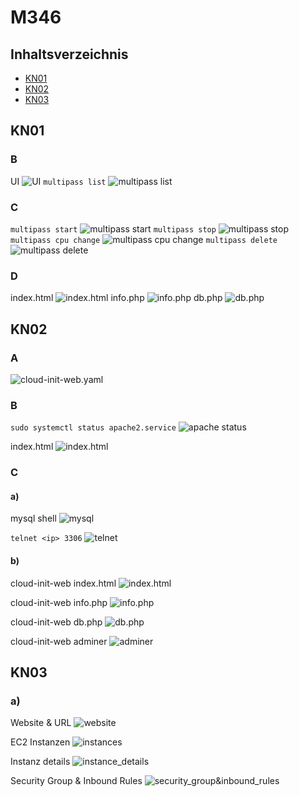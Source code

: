 # M346

## Inhaltsverzeichnis
- [KN01](#kn01)
- [KN02](#kn02)
- [KN03](#kn03)

## KN01

### B

UI
![UI](/KN01/multipass-ui.png)
`multipass list`
![multipass list](/KN01/multipasslist.png)

### C

`multipass start`
![multipass start](/KN01/startedinstanz.png)
`multipass stop`
![multipass stop](/KN01/stoppedinstanz.png)
`multipass cpu change`
![multipass cpu change](/KN01/setcpuinstanz.png)
`multipass delete`
![multipass delete](/KN01/deletedinstanz.png)

### D

index.html
![index.html](/KN01/indexhtml.png)
info.php
![info.php](/KN01/infophp.png)
db.php
![db.php](/KN01/dbphp.png)

## KN02

### A

![cloud-init-web.yaml](/KN02/cloud-init-web.yaml)

### B

`sudo systemctl status apache2.service`
![apache status](/KN02/apache_running.png)

index.html
![index.html](/KN02/cloud-init-web-working.png)

### C

#### a)

mysql shell
![mysql](/KN02/mysql.png)

`telnet <ip> 3306`
![telnet](/KN02/mysql_telnet_connection.png)

#### b)

cloud-init-web index.html
![index.html](/KN02/cloudinitweb_index.png)

cloud-init-web info.php
![info.php](/KN02/cloudinitweb_infophp.png)

cloud-init-web db.php
![db.php](/KN02/cloudinitweb_dbphp.png)

cloud-init-web adminer
![adminer](/KN02/cloudinitweb_adminer.png)

## KN03

### a)

Website & URL
![website](/KN03/htmlandurl.png)

EC2 Instanzen
![instances](/KN03/instances.png)

Instanz details
![instance_details](/KN03/instancedetails.png)

Security Group & Inbound Rules
![security_group&inbound_rules](/KN03/securitygroup.png)




